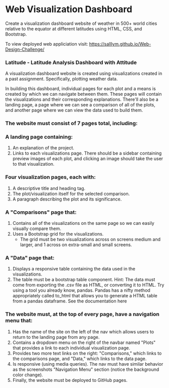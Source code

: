 # Web Visualization Dashboard

Create a visualization dashboard website of weather in 500+ world cities relative to the equator at different latitudes using HTML, CSS, and Bootstrap.

To view deployed web appliciation visit: https://salllym.github.io/Web-Design-Challenge/

### Latitude - Latitude Analysis Dashboard with Attitude ###

A visualization dashboard website is created using visualizations created in a past assignment. Specifically, plotting weather data.

In building this dashboard, individual pages for each plot and a means is created by which we can navigate between them. These pages will contain the visualizations and their corresponding explanations. There'll also be a landing page, a page where we can see a comparison of all of the plots, and another page where we can view the data used to build them. 

### The website must consist of 7 pages total, including: ###
### A landing page containing: ###
  1. An explanation of the project.
  2. Links to each visualizations page. There should be a sidebar containing preview images of each plot, and clicking an image should take the user to that visualization.

### Four visualization pages, each with: ###
  1. A descriptive title and heading tag.
  2. The plot/visualization itself for the selected comparison.
  3. A paragraph describing the plot and its significance.

### A "Comparisons" page that: ###
  1. Contains all of the visualizations on the same page so we can easily visually compare them.
  2. Uses a Bootstrap grid for the visualizations.
      - The grid must be two visualizations across on screens medium and larger, and 1 across on extra-small and small screens.

### A "Data" page that: ###
  1. Displays a responsive table containing the data used in the visualizations.
  2. The table must be a bootstrap table component. Hint: The data must come from exporting the .csv file as HTML, or converting it to HTML. Try using a tool      you already know, pandas. Pandas has a nifty method appropriately called to_html that allows you to generate a HTML table from a pandas dataframe. See the      documentation here

### The website must, at the top of every page, have a navigation menu that: ###
  1. Has the name of the site on the left of the nav which allows users to return to the landing page from any page.
  2. Contains a dropdown menu on the right of the navbar named "Plots" that provides a link to each individual visualization page.
  3. Provides two more text links on the right: "Comparisons," which links to the comparisons page, and "Data," which links to the data page.
  4. Is responsive (using media queries). The nav must have similar behavior as the screenshots "Navigation Menu" section (notice the background color change).
  5. Finally, the website must be deployed to GitHub pages.
